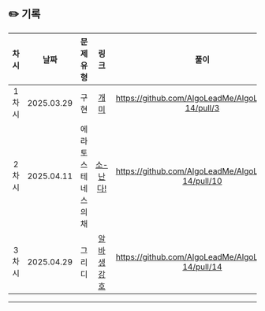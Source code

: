 ## ✏️ 기록   

| 차시 |    날짜    | 문제유형 | 링크 | 풀이 |
|:----:|:---------:|:----:|:-----:|:----:|
| 1차시 | 2025.03.29 |  구현  | [개미](https://www.acmicpc.net/problem/3048)|https://github.com/AlgoLeadMe/AlgoLeadMe-14/pull/3|
| 2차시 | 2025.04.11 |  에라토스테네스의채  | [소-난다!](https://www.acmicpc.net/problem/19699)|https://github.com/AlgoLeadMe/AlgoLeadMe-14/pull/10|
| 3차시 | 2025.04.29 |  그리디  | [알바생 강호](https://www.acmicpc.net/problem/1758)|https://github.com/AlgoLeadMe/AlgoLeadMe-14/pull/14|

---
